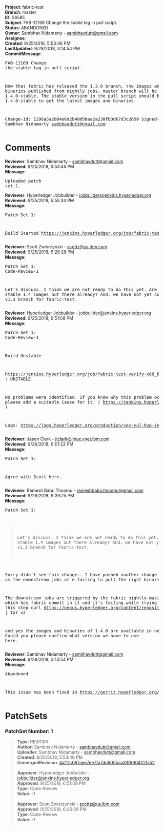 <strong>Project</strong>: fabric-test<br><strong>Branch</strong>: master<br><strong>ID</strong>: 26585<br><strong>Subject</strong>: FAB-12169 Change the stable tag in pull script.<br><strong>Status</strong>: ABANDONED<br><strong>Owner</strong>: Sambhav Nidamarty - sambhavdutt@gmail.com<br><strong>Assignee</strong>:<br><strong>Created</strong>: 9/25/2018, 5:53:46 PM<br><strong>LastUpdated</strong>: 9/28/2018, 3:14:54 PM<br><strong>CommitMessage</strong>:<br><pre>FAB-12169 Change the stable tag in pull script.

Now that fabric has released the 1.3.0 branch,
the images and binaries published from nightly jobs,
master branch will be tagged with 1.4.0-stable.
The stable version in the pull script should be
updated to 1.4.0-stable to get the latest images
and binaries.

Change-Id: I298a3a2804e892b48d9baa2a230fb3d67d3c2650
Signed-off-by: Sambhav Nidamarty <sambhavdutt@gmail.com>
</pre><h1>Comments</h1><strong>Reviewer</strong>: Sambhav Nidamarty - sambhavdutt@gmail.com<br><strong>Reviewed</strong>: 9/25/2018, 5:53:46 PM<br><strong>Message</strong>: <pre>Uploaded patch set 1.</pre><strong>Reviewer</strong>: Hyperledger Jobbuilder - jobbuilder@jenkins.hyperledger.org<br><strong>Reviewed</strong>: 9/25/2018, 5:55:34 PM<br><strong>Message</strong>: <pre>Patch Set 1:

Build Started https://jenkins.hyperledger.org/job/fabric-test-verify-x86_64/1947/</pre><strong>Reviewer</strong>: Scott Zwierzynski - scottz@us.ibm.com<br><strong>Reviewed</strong>: 9/25/2018, 6:26:28 PM<br><strong>Message</strong>: <pre>Patch Set 1: Code-Review-1

Let's discuss. I think we are not ready to do this yet. Are there stable 1.4 images out there already? And, we have not yet cut our own v1.3 branch for fabric-test.</pre><strong>Reviewer</strong>: Hyperledger Jobbuilder - jobbuilder@jenkins.hyperledger.org<br><strong>Reviewed</strong>: 9/25/2018, 6:51:08 PM<br><strong>Message</strong>: <pre>Patch Set 1: Code-Review-1

Build Unstable 

https://jenkins.hyperledger.org/job/fabric-test-verify-x86_64/1947/ : UNSTABLE

No problems were identified. If you know why this problem occurred, please add a suitable Cause for it. ( https://jenkins.hyperledger.org/job/fabric-test-verify-x86_64/1947/ )

Logs: https://logs.hyperledger.org/production/vex-yul-hyp-jenkins-3/fabric-test-verify-x86_64/1947</pre><strong>Reviewer</strong>: Jason Clark - jtclark@linux.vnet.ibm.com<br><strong>Reviewed</strong>: 9/26/2018, 6:01:22 PM<br><strong>Message</strong>: <pre>Patch Set 1:

Agree with Scott here.</pre><strong>Reviewer</strong>: Ramesh Babu Thoomu - rameshbabu.thoomu@gmail.com<br><strong>Reviewed</strong>: 9/26/2018, 9:39:25 PM<br><strong>Message</strong>: <pre>Patch Set 1:

> Let's discuss. I think we are not ready to do this yet. Are there
 > stable 1.4 images out there already? And, we have not yet cut our
 > own v1.3 branch for fabric-test.

Sorry didn't see this change.. I have pushed another change here https://gerrit.hyperledger.org/r/#/c/26630/ as the downstream jobs ar  e failing to pull the right binaries.

The downstream jobs are triggered by the fabric nightly master job which has fabric commit in it and it's failing while trying to exeute this step curl https://nexus.hyperledger.org/content/repositories/releases/org/hyperledger/fabric/hyperledger-fabric-$STABLE_VERSION/$OS_VER-$ARCH.$STABLE_VERSION-$RELEASE_COMMIT/hyperledger-fabric-$STABLE_VERSION-$OS_VER-$ARCH.$STABLE_VERSION-$RELEASE_COMMIT.tar.gz | tar xz

and yes the images and binaries of 1.4.0 are available in nexus. Could you please confirm what version we have to use here.</pre><strong>Reviewer</strong>: Sambhav Nidamarty - sambhavdutt@gmail.com<br><strong>Reviewed</strong>: 9/28/2018, 3:14:54 PM<br><strong>Message</strong>: <pre>Abandoned

This issue has been fixed in https://gerrit.hyperledger.org/r/#/c/26640/</pre><h1>PatchSets</h1><h3>PatchSet Number: 1</h3><blockquote><strong>Type</strong>: REWORK<br><strong>Author</strong>: Sambhav Nidamarty - sambhavdutt@gmail.com<br><strong>Uploader</strong>: Sambhav Nidamarty - sambhavdutt@gmail.com<br><strong>Created</strong>: 9/25/2018, 5:53:46 PM<br><strong>UnmergedRevision</strong>: [4af11c097aee7ee7fa7dd6055aa33f660422fa52](https://github.com/hyperledger-gerrit-archive/fabric-test/commit/4af11c097aee7ee7fa7dd6055aa33f660422fa52)<br><br><strong>Approver</strong>: Hyperledger Jobbuilder - jobbuilder@jenkins.hyperledger.org<br><strong>Approved</strong>: 9/25/2018, 6:51:08 PM<br><strong>Type</strong>: Code-Review<br><strong>Value</strong>: -1<br><br><strong>Approver</strong>: Scott Zwierzynski - scottz@us.ibm.com<br><strong>Approved</strong>: 9/25/2018, 6:26:28 PM<br><strong>Type</strong>: Code-Review<br><strong>Value</strong>: -1<br><br></blockquote>